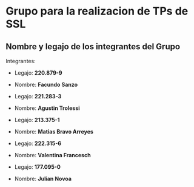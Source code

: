# Grupo para la realizacion de TPs de SSL

## Nombre y legajo de los integrantes del Grupo

Integrantes:
- Legajo: **220.879-9**
- Nombre: **Facundo Sanzo**

- Legajo: **221.283-3** 
- Nombre: **Agustin Trolessi**

- Legajo: **213.375-1** 
- Nombre: **Matias Bravo Arreyes**

- Legajo: **222.315-6**
- Nombre: **Valentina Francesch**

- Legajo: **177.095-0**
- Nombre: **Julian Novoa**
